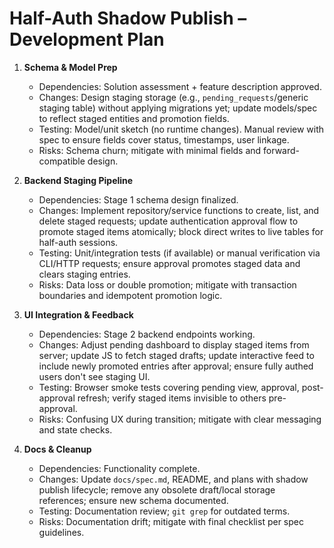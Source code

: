# Half-Auth Shadow Publish – Development Plan

1. **Schema & Model Prep**
   - Dependencies: Solution assessment + feature description approved.
   - Changes: Design staging storage (e.g., `pending_requests`/generic staging table) without applying migrations yet; update models/spec to reflect staged entities and promotion fields.
   - Testing: Model/unit sketch (no runtime changes). Manual review with spec to ensure fields cover status, timestamps, user linkage.
   - Risks: Schema churn; mitigate with minimal fields and forward-compatible design.

2. **Backend Staging Pipeline**
   - Dependencies: Stage 1 schema design finalized.
   - Changes: Implement repository/service functions to create, list, and delete staged requests; update authentication approval flow to promote staged items atomically; block direct writes to live tables for half-auth sessions.
   - Testing: Unit/integration tests (if available) or manual verification via CLI/HTTP requests; ensure approval promotes staged data and clears staging entries.
   - Risks: Data loss or double promotion; mitigate with transaction boundaries and idempotent promotion logic.

3. **UI Integration & Feedback**
   - Dependencies: Stage 2 backend endpoints working.
   - Changes: Adjust pending dashboard to display staged items from server; update JS to fetch staged drafts; update interactive feed to include newly promoted entries after approval; ensure fully authed users don't see staging UI.
   - Testing: Browser smoke tests covering pending view, approval, post-approval refresh; verify staged items invisible to others pre-approval.
   - Risks: Confusing UX during transition; mitigate with clear messaging and state checks.

4. **Docs & Cleanup**
   - Dependencies: Functionality complete.
   - Changes: Update `docs/spec.md`, README, and plans with shadow publish lifecycle; remove any obsolete draft/local storage references; ensure new schema documented.
   - Testing: Documentation review; `git grep` for outdated terms.
   - Risks: Documentation drift; mitigate with final checklist per spec guidelines.
